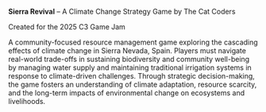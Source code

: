 **Sierra Revival** – A Climate Change Strategy Game by The Cat Coders

Created for the 2025 C3 Game Jam

A community-focused resource management game exploring the cascading effects of climate change in Sierra Nevada, Spain. Players must navigate real-world trade-offs in sustaining biodiversity and community well-being by managing water supply and maintaining traditional irrigation systems in response to climate-driven challenges. Through strategic decision-making, the game fosters an understanding of climate adaptation, resource scarcity, and the long-term impacts of environmental change on ecosystems and livelihoods.
